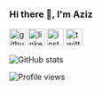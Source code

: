 ### Hi there 👋, I'm Aziz


[<img src='https://cdn.jsdelivr.net/npm/simple-icons@3.0.1/icons/github.svg' alt='github' height='30'>](https://github.com/azizerel)  [<img src='https://cdn.jsdelivr.net/npm/simple-icons@3.0.1/icons/linkedin.svg' alt='linkedin' height='30'>](https://www.linkedin.com/in/azizerel/)  [<img src='https://cdn.jsdelivr.net/npm/simple-icons@3.0.1/icons/instagram.svg' alt='instagram' height='30'>](https://www.instagram.com/azizerel/)  [<img src='https://cdn.jsdelivr.net/npm/simple-icons@3.0.1/icons/twitter.svg' alt='twitter' height='30'>](https://twitter.com/baytraesk)  

![GitHub stats](https://github-readme-stats.vercel.app/api?username=azizerel&show_icons=true)  

![Profile views](https://gpvc.arturio.dev/azizerel)  
